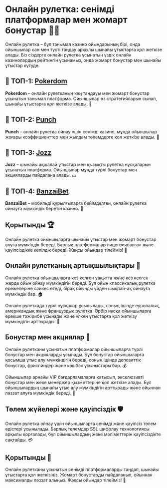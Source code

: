 # Онлайн рулетка: сенімді платформалар мен жомарт бонустар 🎡💸

Онлайн рулетка – бұл танымал казино ойындарының бірі, онда ойыншылар сан мен түсті таңдау арқылы шынайы ұтыстарға қол жеткізе алады. Біз сіздерге онлайн рулетка ұсынатын үздік онлайн казинолардың рейтингін ұсынамыз, онда жомарт бонустар мен шынайы ұтыстар күтуде.

## 🏅 ТОП-1: [Pokerdom](https://brandplay.link/4k77v2yx)

**Pokerdom** – онлайн рулетканың кең таңдауы мен жомарт бонустар ұсынатын танымал платформа. Ойыншылар өз стратегияларын сынап, шынайы ұтыстарға қол жеткізе алады. 🎯

## 💸 ТОП-2: [Punch](https://betpunch1.com/d638d6d39)

**Punch** – онлайн рулетка ойнау үшін сенімді казино, мұнда ойыншылар жоғары коэффициенттер мен жылдам төлемдерге қол жеткізе алады. 💎

## 🎯 ТОП-3: [Jozz](https://tk435zi5i9.com/alt/jozz/registration?e8250665e216213938eeaefaf3e61c0a)

**Jozz** – шынайы ақшалай ұтыстар мен қызықты рулетка нұсқаларын ұсынатын платформа. Ойыншылар мұнда түрлі бонустар мен акцияларды пайдалана алады. 💵

## 📱 ТОП-4: [BanzaiBet](https://bnzstr009.com/e9rVJ)

**BanzaiBet** – мобильді құрылғыларға бейімделген, онлайн рулетка ойнауға мүмкіндік беретін казино. 📲

## Қорытынды 🏆

Онлайн рулетка ойыншыларға шынайы ұтыстар мен жомарт бонустар алуға мүмкіндік береді. Барлық платформалар лицензияланған және қауіпсіздікке кепілдік береді. Жақсы ойындар тілейміз! 🎉

## Онлайн рулетканың артықшылықтары 🎡

Онлайн рулетка ойыншыларға кез келген уақытта және кез келген жерде ойын ойнау мүмкіндігін береді. Бұл ойын классикалық рулетка ережелеріне сәйкес өтеді, бірақ ойынды үйден шықпай-ақ ойнауға мүмкіндік бар. 🏠

Онлайн рулеткада түрлі нұсқалар ұсынылады, соның ішінде еуропалық, американдық және француздық рулетка. Әрбір нұсқа ойыншыларға ерекше тәжірибе ұсынады және үлкен ұтыстарға қол жеткізу мүмкіндігін арттырады. 🥇

## Бонустар мен акциялар 🎁

Онлайн рулетканы ұсынатын платформалар ойыншыларға түрлі бонустар мен акцияларды ұсынады. Бұл бонустар ойыншыларға қосымша ұтыс алу мүмкіндігін береді, соның ішінде депозиттік бонустар, фриспиндер және кэшбэк ұсыныстары бар. 💰

Ойыншылар арнайы VIP бағдарламаларға қатысып, эксклюзивті бонустар мен жеке менеджер қызметтеріне қол жеткізе алады. Бұл ойыншылардың шынайы ұтыс алу мүмкіндігін арттырады және ойыннан ләззат алуға мүмкіндік береді. 💎

## Төлем жүйелері және қауіпсіздік 🛡️

Онлайн рулетка ойнау үшін ойыншыларға сенімді және қауіпсіз төлем әдістері ұсынылады. Барлық төлемдер SSL шифрлау технологиясы арқылы қорғалады, бұл ойыншылардың жеке мәліметтерін қауіпсіздікте сақтайды. 💳

## Қорытынды 🌟

Онлайн рулетканы ұсынатын сенімді платформаларды таңдап, шынайы ұтыстарға қол жеткізіңіз. Жомарт бонустарды пайдаланып, ойыннан максималды ләззат алыңыз. Жақсы ойындар тілейміз! 🎉
